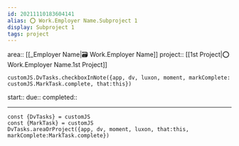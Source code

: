 ```yaml
---
id: 20211110183604141
alias: ⭕️ Work.Employer Name.Subproject 1
display: Subproject 1
tags: project
---
```

area:: [[_Employer Name|🗃 Work.Employer Name]]
project:: [[1st Project|⭕️ Work.Employer Name.1st Project]]
```dataviewjs
customJS.DvTasks.checkboxInNote({app, dv, luxon, moment, markComplete: customJS.MarkTask.complete, that:this})
```

start:: 
due:: 
completed:: 

---

```dataviewjs
const {DvTasks} = customJS
const {MarkTask} = customJS
DvTasks.areaOrProject({app, dv, moment, luxon, that:this, markComplete:MarkTask.complete})
```
